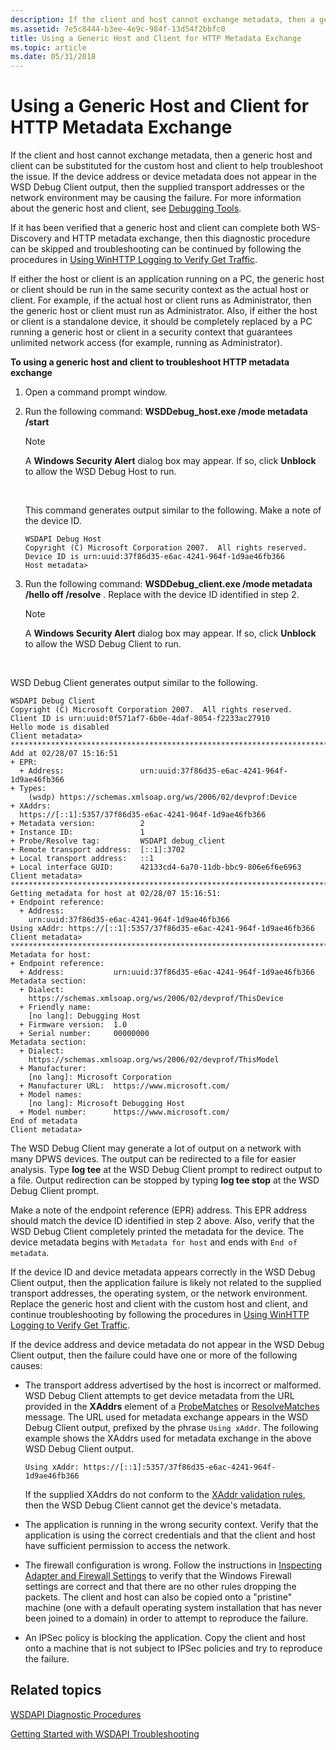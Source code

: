 ```yaml
---
description: If the client and host cannot exchange metadata, then a generic host and client can be substituted for the custom host and client to help troubleshoot the issue.
ms.assetid: 7e5c8444-b3ee-4e9c-984f-13d54f2bbfc0
title: Using a Generic Host and Client for HTTP Metadata Exchange
ms.topic: article
ms.date: 05/31/2018
---
```


# Using a Generic Host and Client for HTTP Metadata Exchange

If the client and host cannot exchange metadata, then a generic host and client can be substituted for the custom host and client to help troubleshoot the issue. If the device address or device metadata does not appear in the WSD Debug Client output, then the supplied transport addresses or the network environment may be causing the failure. For more information about the generic host and client, see [Debugging Tools](debugging-tools.md).

If it has been verified that a generic host and client can complete both WS-Discovery and HTTP metadata exchange, then this diagnostic procedure can be skipped and troubleshooting can be continued by following the procedures in [Using WinHTTP Logging to Verify Get Traffic](using-winhttp-logging-to-verify-get-traffic.md).

If either the host or client is an application running on a PC, the generic host or client should be run in the same security context as the actual host or client. For example, if the actual host or client runs as Administrator, then the generic host or client must run as Administrator. Also, if either the host or client is a standalone device, it should be completely replaced by a PC running a generic host or client in a security context that guarantees unlimited network access (for example, running as Administrator).

**To using a generic host and client to troubleshoot HTTP metadata exchange**

1.  Open a command prompt window.
2.  Run the following command: **WSDDebug\_host.exe /mode metadata /start**

    > [!Note]  
    > A **Windows Security Alert** dialog box may appear. If so, click **Unblock** to allow the WSD Debug Host to run.

     

    This command generates output similar to the following. Make a note of the device ID.

    ``` syntax
    WSDAPI Debug Host
    Copyright (C) Microsoft Corporation 2007.  All rights reserved.
    Device ID is urn:uuid:37f86d35-e6ac-4241-964f-1d9ae46fb366
    Host metadata>
    ```

3.  Run the following command: **WSDDebug\_client.exe /mode metadata /hello off /resolve** *<id>*. Replace *<id>* with the device ID identified in step 2.
    > [!Note]  
    > A **Windows Security Alert** dialog box may appear. If so, click **Unblock** to allow the WSD Debug Client to run.

     

WSD Debug Client generates output similar to the following.

``` syntax
WSDAPI Debug Client
Copyright (C) Microsoft Corporation 2007.  All rights reserved.
Client ID is urn:uuid:0f571af7-6b0e-4daf-8054-f2233ac27910
Hello mode is disabled
Client metadata>
*****************************************************************************
Add at 02/28/07 15:16:51
+ EPR:
  + Address:                 urn:uuid:37f86d35-e6ac-4241-964f-1d9ae46fb366
+ Types:
    (wsdp) https://schemas.xmlsoap.org/ws/2006/02/devprof:Device
+ XAddrs:
  https://[::1]:5357/37f86d35-e6ac-4241-964f-1d9ae46fb366
+ Metadata version:          2
+ Instance ID:               1
+ Probe/Resolve tag:         WSDAPI debug_client
+ Remote transport address:  [::1]:3702
+ Local transport address:   ::1
+ Local interface GUID:      42133cd4-6a70-11db-bbc9-806e6f6e6963
Client metadata>
*****************************************************************************
Getting metadata for host at 02/28/07 15:16:51:
+ Endpoint reference:
  + Address:
    urn:uuid:37f86d35-e6ac-4241-964f-1d9ae46fb366
Using xAddr: https://[::1]:5357/37f86d35-e6ac-4241-964f-1d9ae46fb366
Client metadata>
*****************************************************************************
Metadata for host:
+ Endpoint reference:
  + Address:           urn:uuid:37f86d35-e6ac-4241-964f-1d9ae46fb366
Metadata section:
  + Dialect:
    https://schemas.xmlsoap.org/ws/2006/02/devprof/ThisDevice
  + Friendly name:
    [no lang]: Debugging Host
  + Firmware version:  1.0
  + Serial number:     00000000
Metadata section:
  + Dialect:
    https://schemas.xmlsoap.org/ws/2006/02/devprof/ThisModel
  + Manufacturer:
    [no lang]: Microsoft Corporation
  + Manufacturer URL:  https://www.microsoft.com/
  + Model names:
    [no lang]: Microsoft Debugging Host
  + Model number:      https://www.microsoft.com/
End of metadata
Client metadata>
```

The WSD Debug Client may generate a lot of output on a network with many DPWS devices. The output can be redirected to a file for easier analysis. Type **log tee** *<filename>* at the WSD Debug Client prompt to redirect output to a file. Output redirection can be stopped by typing **log tee stop** at the WSD Debug Client prompt.

Make a note of the endpoint reference (EPR) address. This EPR address should match the device ID identified in step 2 above. Also, verify that the WSD Debug Client completely printed the metadata for the device. The device metadata begins with `Metadata for host` and ends with `End of metadata`.

If the device ID and device metadata appears correctly in the WSD Debug Client output, then the application failure is likely not related to the supplied transport addresses, the operating system, or the network environment. Replace the generic host and client with the custom host and client, and continue troubleshooting by following the procedures in [Using WinHTTP Logging to Verify Get Traffic](using-winhttp-logging-to-verify-get-traffic.md).

If the device address and device metadata do not appear in the WSD Debug Client output, then the failure could have one or more of the following causes:

-   The transport address advertised by the host is incorrect or malformed. WSD Debug Client attempts to get device metadata from the URL provided in the **XAddrs** element of a [ProbeMatches](probematches-message.md) or [ResolveMatches](resolvematches-message.md) message. The URL used for metadata exchange appears in the WSD Debug Client output, prefixed by the phrase `Using xAddr`. The following example shows the XAddrs used for metadata exchange in the above WSD Debug Client output.

    ``` syntax
    Using xAddr: https://[::1]:5357/37f86d35-e6ac-4241-964f-1d9ae46fb366
    ```

    If the supplied XAddrs do not conform to the [XAddr validation rules](xaddr-validation-rules.md), then the WSD Debug Client cannot get the device's metadata.

-   The application is running in the wrong security context. Verify that the application is using the correct credentials and that the client and host have sufficient permission to access the network.
-   The firewall configuration is wrong. Follow the instructions in [Inspecting Adapter and Firewall Settings](inspecting-adapter-and-firewall-settings.md) to verify that the Windows Firewall settings are correct and that there are no other rules dropping the packets. The client and host can also be copied onto a "pristine" machine (one with a default operating system installation that has never been joined to a domain) in order to attempt to reproduce the failure.
-   An IPSec policy is blocking the application. Copy the client and host onto a machine that is not subject to IPSec policies and try to reproduce the failure.

## Related topics

<dl> <dt>

[WSDAPI Diagnostic Procedures](wsdapi-diagnostic-procedures.md)
</dt> <dt>

[Getting Started with WSDAPI Troubleshooting](getting-started-with-wsdapi-troubleshooting.md)
</dt> </dl>

 

 



